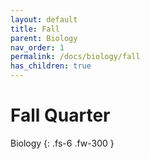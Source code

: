```yaml
---
layout: default
title: Fall
parent: Biology
nav_order: 1
permalink: /docs/biology/fall
has_children: true
---
```


# Fall Quarter

Biology
{: .fs-6 .fw-300 }

